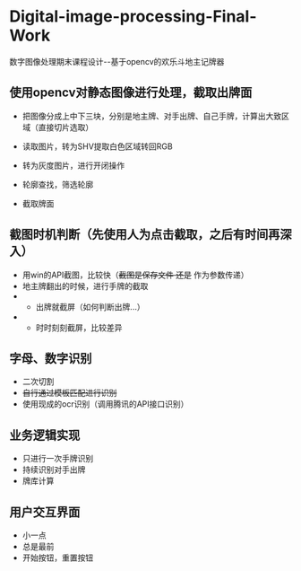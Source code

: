 # Digital-image-processing-Final-Work
数字图像处理期末课程设计--基于opencv的欢乐斗地主记牌器

## 使用opencv对静态图像进行处理，截取出牌面

- 把图像分成上中下三块，分别是地主牌、对手出牌、自己手牌，计算出大致区域（直接切片选取）

- 读取图片，转为SHV提取白色区域转回RGB
- 转为灰度图片，进行开闭操作
- 轮廓查找，筛选轮廓
- 截取牌面

## 截图时机判断（先使用人为点击截取，之后有时间再深入）
- 用win的API截图，比较快（~~截图是保存文件  还是~~  作为参数传递）
- 地主牌翻出的时候，进行手牌的截取
- - 出牌就截屏（如何判断出牌...）
- - 时时刻刻截屏，比较差异

## 字母、数字识别
- 二次切割
- ~~自行通过模板匹配进行识别~~
- 使用现成的ocr识别（调用腾讯的API接口识别）

## 业务逻辑实现
- 只进行一次手牌识别
- 持续识别对手出牌
- 牌库计算

## 用户交互界面
- 小一点
- 总是最前
- 开始按钮，重置按钮